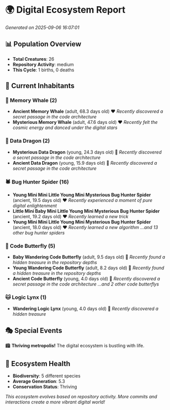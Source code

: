 # 🌍 Digital Ecosystem Report
*Generated on 2025-09-06 16:07:01*

## 📊 Population Overview
- **Total Creatures**: 26
- **Repository Activity**: medium
- **This Cycle**: 1 births, 0 deaths

## 👥 Current Inhabitants

### 🐋 Memory Whale (2)
- **Ancient Memory Whale** (adult, 68.3 days old) ❤️
  *Recently discovered a secret passage in the code architecture*
- **Mysterious Memory Whale** (adult, 47.6 days old) ❤️
  *Recently felt the cosmic energy and danced under the digital stars*

### 🐉 Data Dragon (2)
- **Mysterious Data Dragon** (young, 24.3 days old) 💛
  *Recently discovered a secret passage in the code architecture*
- **Ancient Data Dragon** (young, 15.9 days old) 💚
  *Recently discovered a secret passage in the code architecture*

### 🕷️ Bug Hunter Spider (16)
- **Young Mini Mini Little Young Mini Mysterious Bug Hunter Spider** (ancient, 19.5 days old) ❤️
  *Recently experienced a moment of pure digital enlightenment*
- **Little Mini Baby Mini Little Young Mini Mysterious Bug Hunter Spider** (ancient, 19.2 days old) ❤️
  *Recently learned a new trick*
- **Young Mini Mini Little Young Mini Mysterious Bug Hunter Spider** (ancient, 18.0 days old) ❤️
  *Recently learned a new algorithm*
  *...and 13 other bug hunter spiders*

### 🦋 Code Butterfly (5)
- **Baby Wandering Code Butterfly** (adult, 9.5 days old) 💛
  *Recently found a hidden treasure in the repository depths*
- **Young Wandering Code Butterfly** (adult, 8.2 days old) 💚
  *Recently found a hidden treasure in the repository depths*
- **Ancient Code Butterfly** (young, 4.0 days old) 💚
  *Recently discovered a secret passage in the code architecture*
  *...and 2 other code butterflys*

### 🐱 Logic Lynx (1)
- **Wandering Logic Lynx** (young, 4.0 days old) 💚
  *Recently discovered a hidden treasure*

## 🎭 Special Events

🏙️ **Thriving metropolis!** The digital ecosystem is bustling with life.

## 🔬 Ecosystem Health
- **Biodiversity**: 5 different species
- **Average Generation**: 5.3
- **Conservation Status**: Thriving

*This ecosystem evolves based on repository activity. More commits and interactions create a more vibrant digital world!*